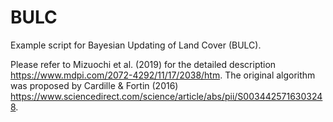 # BULC
Example script for Bayesian Updating of Land Cover (BULC).

Please refer to Mizuochi et al. (2019) for the detailed description https://www.mdpi.com/2072-4292/11/17/2038/htm.
The original algorithm was proposed by Cardille & Fortin (2016) https://www.sciencedirect.com/science/article/abs/pii/S0034425716303248.
